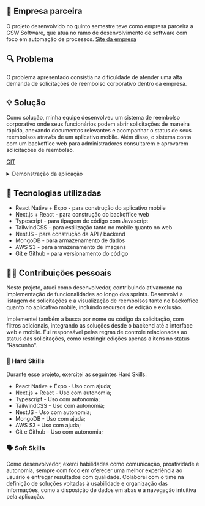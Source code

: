 ## 🏢 Empresa parceira
O projeto desenvolvido no quinto semestre teve como empresa parceira a GSW Software, que atua no ramo de desenvolvimento de software com foco em automação de processos. [Site da empresa](https://www.gsw.com.br)

## 🔍 Problema
O problema apresentado consistia na dificuldade de atender uma alta demanda de solicitações de reembolso corporativo dentro da empresa.

## 💡 Solução
Como solução, minha equipe desenvolveu um sistema de reembolso corporativo onde seus funcionários podem abrir solicitações de maneira rápida, anexando documentos relevantes e acompanhar o status de seus reembolsos através de um aplicativo mobile. Além disso, o sistema conta com um backoffice web para administradores consultarem e aprovarem solicitações de reembolso.

[GIT](https://github.com/C0demain/refundme)

<details>
  <summary>Demonstração da aplicação</summary>
  <p>Clique nas imagens para ver os vídeos de demonstração Mobile e Web</p>
  <a href="https://drive.google.com/file/d/1HBDjYvhVGboCoM4Exfvte7C8HXG5gqei/view?usp=sharing" target="_blank">
  <img src="../docs/images/API-5_thumb-mobile.png" alt="Assista ao vídeo" />

  <a href="https://drive.google.com/file/d/1M2Z-_GaFNL36fPYcajl-Kc_4Xe1xrJBu/view?usp=sharing" target="_blank">
  <img src="../docs/images/API-5_thumb-web.png" alt="Assista ao vídeo" />
</a>

</details>

## 🧰 Tecnologias utilizadas
- React Native + Expo - para construção do aplicativo mobile
- Next.js + React - para construção do backoffice web
- Typescript - para tipagem de código com Javascript
- TailwindCSS - para estilização tanto no mobile quanto no web
- NestJS - para construção da API / backend
- MongoDB - para armazenamento de dados
- AWS S3 - para armazenamento de imagens
- Git e Github - para versionamento do código

## 🧑‍💻 Contribuições pessoais
Neste projeto, atuei como desenvolvedor, contribuindo ativamente na implementação de funcionalidades ao longo das sprints. Desenvolvi a listagem de solicitações e a visualização de reembolsos tanto no backoffice quanto no aplicativo mobile, incluindo recursos de edição e exclusão.

Implementei também a busca por nome ou código da solicitação, com filtros adicionais, integrando as soluções desde o backend até a interface web e mobile. Fui responsável pelas regras de controle relacionadas ao status das solicitações, como restringir edições apenas a itens no status "Rascunho".


### 🔧 Hard Skills
Durante esse projeto, exercitei as seguintes Hard Skills:
- React Native + Expo - Uso com ajuda;
- Next.js + React - Uso com autonomia;
- Typescript - Uso com autonomia;
- TailwindCSS - Uso com autonomia;
- NestJS - Uso com autonomia;
- MongoDB - Uso com ajuda;
- AWS S3 - Uso com ajuda;
- Git e Github - Uso com autonomia;

### 🗣️ Soft Skills
Como desenvolvedor, exerci habilidades como comunicação, proatividade e autonomia, sempre com foco em oferecer uma melhor experiência ao usuário e entregar resultados com qualidade. Colaborei com o time na definição de soluções voltadas à usabilidade e organização das informações, como a disposição de dados em abas e a navegação intuitiva pela aplicação.
